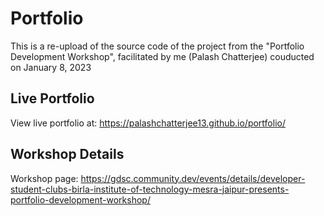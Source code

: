 # Portfolio
This is a re-upload of the source code of the project from the "Portfolio Development Workshop", facilitated by me (Palash Chatterjee) couducted on January 8, 2023 <br />
## Live Portfolio
View live portfolio at: https://palashchatterjee13.github.io/portfolio/

## Workshop Details
Workshop page: https://gdsc.community.dev/events/details/developer-student-clubs-birla-institute-of-technology-mesra-jaipur-presents-portfolio-development-workshop/
